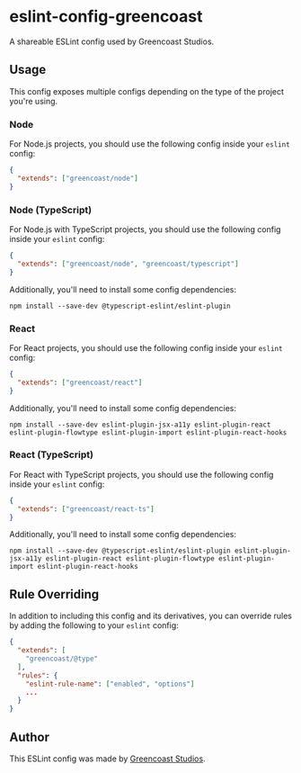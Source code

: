 # eslint-config-greencoast

A shareable ESLint config used by Greencoast Studios.

## Usage

This config exposes multiple configs depending on the type of the project you're using.

### Node

For Node.js projects, you should use the following config inside your `eslint` config:

```json
{
  "extends": ["greencoast/node"]
}
```

### Node (TypeScript)

For Node.js with TypeScript projects, you should use the following config inside your `eslint` config:

```json
{
  "extends": ["greencoast/node", "greencoast/typescript"]
}
```

Additionally, you'll need to install some config dependencies:

```text
npm install --save-dev @typescript-eslint/eslint-plugin
```

### React

For React projects, you should use the following config inside your `eslint` config:

```json
{
  "extends": ["greencoast/react"]
}
```

Additionally, you'll need to install some config dependencies:

```text
npm install --save-dev eslint-plugin-jsx-a11y eslint-plugin-react eslint-plugin-flowtype eslint-plugin-import eslint-plugin-react-hooks
```

### React (TypeScript)

For React with TypeScript projects, you should use the following config inside your `eslint` config:

```json
{
  "extends": ["greencoast/react-ts"]
}
```

Additionally, you'll need to install some config dependencies:

```text
npm install --save-dev @typescript-eslint/eslint-plugin eslint-plugin-jsx-a11y eslint-plugin-react eslint-plugin-flowtype eslint-plugin-import eslint-plugin-react-hooks
```

## Rule Overriding

In addition to including this config and its derivatives, you can override rules by adding the following to your `eslint` config:

```json
{
  "extends": [
    "greencoast/@type"
  ],
  "rules": {
    "eslint-rule-name": ["enabled", "options"]
    ...
  }
}
```

## Author

This ESLint config was made by [Greencoast Studios](https://github.com/greencoast-studios).
